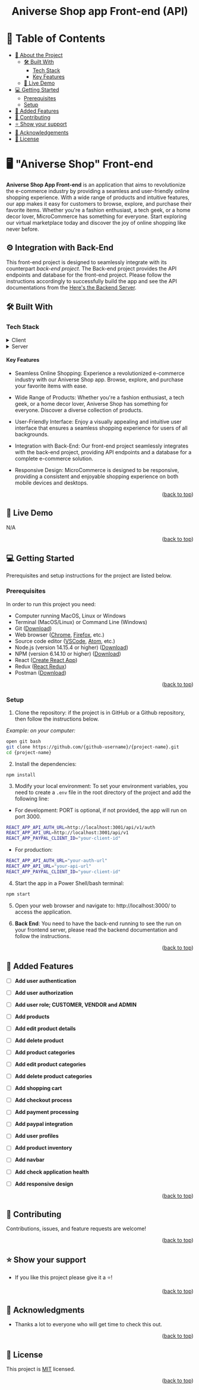 <br>
<div align='center'>
	<h1>Aniverse Shop app Front-end (API)</h1>
  </div>
<a name="readme-top"></a>

# 📗 Table of Contents
- [📖 About the Project](#about-project)
  - [🛠 Built With](#built-with)
    - [Tech Stack](#tech-stack)
    - [Key Features](#key-features)
  - [🚀 Live Demo](#live-demo)
- [💻 Getting Started](#getting-started)
  - [Prerequisites](#prerequisites)
  - [Setup](#setup)
- [🔭 Added Features](#added-features)
- [🤝 Contributing](#contributing)
- [⭐️ Show your support](#support)
- [🙏 Acknowledgements](#acknowledgements)
- [📝 License](#license)

# 🖥️ "Aniverse Shop" Front-end  <a name="about-project"></a>

**Aniverse Shop App Front-end** is an application that aims to revolutionize the e-commerce industry by providing a seamless and user-friendly online shopping experience. With a wide range of products and intuitive features, our app makes it easy for customers to browse, explore, and purchase their favorite items. Whether you're a fashion enthusiast, a tech geek, or a home decor lover, MicroCommerce has something for everyone. Start exploring our virtual marketplace today and discover the joy of online shopping like never before.

## ⚙️ Integration with Back-End

This front-end project is designed to seamlessly integrate with its counterpart *back-end project*. The Back-end project provides the API endpoints and database for the front-end project. Please follow the instructions accordingly to successfully build the app and see the API documentations from the [Here's the Backend Server](https://github.com/MoyasiGinko/ecom-server).
## 🛠 Built With <a name="built-with"></a>

### Tech Stack <a name="tech-stack"></a>

<details>
  <summary>Client</summary>
  <br>
  <ul>
    <a href="https://developer.mozilla.org/en-US/docs/Web/CSS">
      <img alt="ruby" width="90px"  height="35px" src="https://img.shields.io/badge/CSS-1572B6?style=for-the-badge&logo=css3&logoColor=white" />
    </a>
    <br>
    <a href="https://babeljs.io/">
      <img alt="ruby" width="100px"  height="35px" src="https://img.shields.io/badge/Babel-F9DC3e?style=for-the-badge&logo=babel&logoColor=black" />
    </a>
    <br>
      <img alt="ruby" width="130px"  height="35px" src="https://img.shields.io/badge/eslint-3A33D1?style=for-the-badge&logo=eslint&logoColor=white" />
    <br>
      <img alt="ruby" width="145px"  height="35px" src="https://img.shields.io/badge/stylelint-000?style=for-the-badge&logo=stylelint&logoColor=white" />
    <br>
    <a href="https://webpack.js.org/">
      <img alt="ruby" width="140px"  height="35px" src="https://img.shields.io/badge/webpack-%238DD6F9.svg?style=for-the-badge&logo=webpack&logoColor=black" />
    </a>
    <br>
    <a href="https://reactjs.org/">
      <img alt="ruby" width="120px"  height="35px" src="https://img.shields.io/badge/React-0075A8?style=for-the-badge&logo=react&logoColor=61DAFB" />
    </a>
    <br>
    <a href="https://redux.js.org/">
      <img alt="ruby" width="120px"  height="35px" src="https://img.shields.io/badge/Redux-593D88?style=for-the-badge&logo=redux&logoColor=white" />
    </a>
    <br>
    <a href="https://tailwind.com/">
      <img alt="ruby" width="100px"  height="35px" src="https://img.shields.io/badge/Tailwind_CSS-38B2AC?style=for-the-badge&logo=tailwind-css&logoColor=white" />
    </a>
    <br>
    <a href="https://javascript.com/">
      <img alt="ruby" width="100px"  height="35px" src="https://img.shields.io/badge/javascript-%23323330.svg?style=for-the-badge&logo=javascript&logoColor=%23F7DF1E" />
    </a>
    <br>
  </ul>
</details>
<details>
  <summary>Server</summary>
  <br>
  <ul>
      <img alt="ruby" width="90px"  height="35px" src="https://img.shields.io/badge/api-F37626?style=for-the-badge&logo=JSON%20web%20tokens&logoColor=white" />
    <br>
  </ul>
</details>

#### Key Features <a name="key-features"></a>

- Seamless Online Shopping: Experience a revolutionized e-commerce industry with our Aniverse Shop app. Browse, explore, and purchase your favorite items with ease.

- Wide Range of Products: Whether you're a fashion enthusiast, a tech geek, or a home decor lover, Aniverse Shop has something for everyone. Discover a diverse collection of products.

- User-Friendly Interface: Enjoy a visually appealing and intuitive user interface that ensures a seamless shopping experience for users of all backgrounds.

- Integration with Back-End: Our front-end project seamlessly integrates with the back-end project, providing API endpoints and a database for a complete e-commerce solution.

- Responsive Design: MicroCommerce is designed to be responsive, providing a consistent and enjoyable shopping experience on both mobile devices and desktops.

<p align="right">(<a href="#readme-top">back to top</a>)</p>

## 🚀 Live Demo <a name="live-demo"></a>

N/A

<p align="right">(<a href="#readme-top">back to top</a>)</p>

## 💻 Getting Started <a name="getting-started"></a>

Prerequisites and setup instructions for the project are listed below.

### Prerequisites <a name="prerequisites"></a>

In order to run this project you need:
- Computer running MacOS, Linux or Windows
- Terminal (MacOS/Linux) or Command Line (Windows)
- Git ([Download](https://git-scm.com/downloads))
- Web browser ([Chrome](https://www.google.com/chrome/), [Firefox](https://www.mozilla.org/en-US/firefox/new/), etc.)
- Source code editor ([VSCode](https://code.visualstudio.com/), [Atom](https://atom.io/), etc.)
- Node.js (version 14.15.4 or higher) ([Download](https://nodejs.org/en/download/))
- NPM (version 6.14.10 or higher) ([Download](https://www.npmjs.com/get-npm))
- React ([Create React App](https://create-react-app.dev/docs/getting-started/))
- Redux ([React Redux](https://react-redux.js.org/))
- Postman ([Download](https://www.postman.com/downloads/))

<p align="right">(<a href="#readme-top">back to top</a>)</p>

### Setup <a name="setup"></a>

1. Clone the repository: if the project is in GitHub or a Github repository, then follow the instructions below.


*Example: on your computer:*
```bash
open git bash
git clone https://github.com/{github-username}/{project-name}.git
cd {project-name}
```

2. Install the dependencies:

```
npm install
```

3. Modify your local environment: To set your environment variables, you need to create a `.env` file in the root directory of the project and add the following line:

- For development: PORT is optional, if not provided, the app will run on port 3000.
```bash
REACT_APP_API_AUTH_URL=http://localhost:3001/api/v1/auth
REACT_APP_API_URL=http://localhost:3001/api/v1
REACT_APP_PAYPAL_CLIENT_ID="your-client-id"
```
- For production:
```bash
REACT_APP_API_AUTH_URL="your-auth-url"
REACT_APP_API_URL="your-api-url"
REACT_APP_PAYPAL_CLIENT_ID="your-client-id"
```

4. Start the app in a Power Shell/bash terminal:

```bash
npm start
```

5. Open your web browser and navigate to: http://localhost:3000/ to access the application.

6. **Back End**: You need to have the back-end running to see the run on your frontend server, please read the backend documentation and follow the instructions.

<p align="right">(<a href="#readme-top">back to top</a>)</p>

## 🔭 Added Features <a name="added-features"></a>

- [ ] **Add user authentication**
- [ ] **Add user authorization**
- [ ] **Add user role; CUSTOMER, VENDOR and ADMIN**

- [ ] **Add products**
- [ ] **Add edit product details**
- [ ] **Add delete product**

- [ ] **Add product categories**
- [ ] **Add edit product categories**
- [ ] **Add delete product categories**

- [ ] **Add shopping cart**
- [ ] **Add checkout process**
- [ ] **Add payment processing**
- [ ] **Add paypal integration**

- [ ] **Add user profiles**
- [ ] **Add product inventory**
- [ ] **Add navbar**

- [ ] **Add check application health**
- [ ] **Add responsive design**

<p align="right">(<a href="#readme-top">back to top</a>)</p>

## 🤝 Contributing <a name="contributing"></a>

Contributions, issues, and feature requests are welcome!

<p align="right">(<a href="#readme-top">back to top</a>)</p>

## ⭐️ Show your support <a name="support"></a>

- If you like this project please give it a ⭐️!

<p align="right">(<a href="#readme-top">back to top</a>)</p>

## 🙏 Acknowledgments <a name="acknowledgements"></a>

- Thanks a lot to everyone who will get time to check this out.

<p align="right">(<a href="#readme-top">back to top</a>)</p>

## 📝 License <a name="license"></a>

This project is [MIT](./LICENSE) licensed.

<p align="right">(<a href="#readme-top">back to top</a>)</p>
